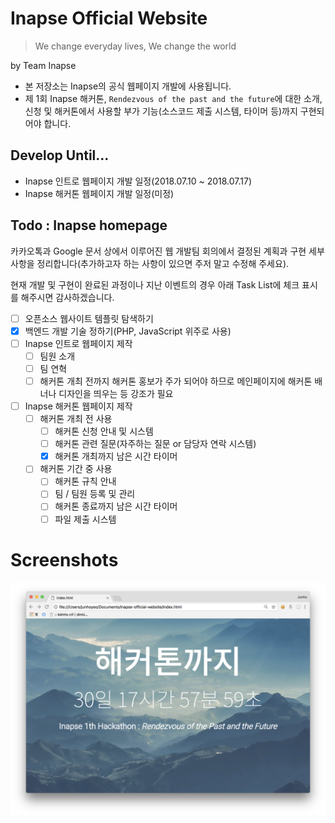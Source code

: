 # Inapse Official Website
> We change everyday lives, We change the world

by Team Inapse

- 본 저장소는 Inapse의 공식 웹페이지 개발에 사용됩니다.
- 제 1회 Inapse 해커톤, `Rendezvous of the past and the future`에 대한 소개, 신청 및 해커톤에서 사용할 부가 기능(소스코드 제출 시스템, 타이머 등)까지 구현되어야 합니다.

## Develop Until...

- Inapse 인트로 웹페이지 개발 일정(2018.07.10 ~ 2018.07.17)
- Inapse 해커톤 웹페이지 개발 일정(미정)

## Todo : Inapse homepage

카카오톡과 Google 문서 상에서 이루어진 웹 개발팀 회의에서 결정된 계획과 구현 세부사항을 정리합니다(추가하고자 하는 사항이 있으면 주저 말고 수정해 주세요).

현재 개발 및 구현이 완료된 과정이나 지난 이벤트의 경우 아래 Task List에 체크 표시를 해주시면 감사하겠습니다.

- [ ] 오픈소스 웹사이트 템플릿 탐색하기
- [x] 백엔드 개발 기술 정하기(PHP, JavaScript 위주로 사용)
- [ ] Inapse 인트로 웹페이지 제작
    - [ ] 팀원 소개
    - [ ] 팀 연혁
    - [ ] 해커톤 개최 전까지 해커톤 홍보가 주가 되어야 하므로 메인페이지에 해커톤 배너나 디자인을 띄우는 등 강조가 필요
- [ ] Inapse 해커톤 웹페이지 제작
    - [ ] 해커톤 개최 전 사용
        - [ ] 해커톤 신청 안내 및 시스템
        - [ ] 해커톤 관련 질문(자주하는 질문 or 담당자 연락 시스템)
        - [x] 해커톤 개최까지 남은 시간 타이머
    - [ ] 해커톤 기간 중 사용
        - [ ] 해커톤 규칙 안내
        - [ ] 팀 / 팀원 등록 및 관리
        - [ ] 해커톤 종료까지 남은 시간 타이머
        - [ ] 파일 제출 시스템

# Screenshots
![](screenshot/timer.png)
